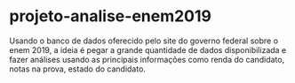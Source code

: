# projeto-analise-enem2019
Usando o banco de dados oferecido pelo site do governo federal sobre o enem 2019, a ideia é pegar a grande quantidade de dados disponibilizada e fazer análises usando as principais informações como renda do candidato, notas na prova, estado do candidato.
